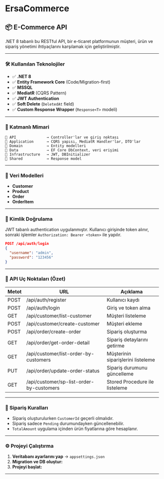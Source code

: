 # ErsaCommerce

## 📦 E-Commerce API

.NET 8 tabanlı bu RESTful API, bir e-ticaret platformunun müşteri, ürün ve sipariş yönetimi ihtiyaçlarını karşılamak için geliştirilmiştir.

---

### 🛠 Kullanılan Teknolojiler

* ✅ **.NET 8**
* ✅ **Entity Framework Core** (Code/Migration-first)
* ✅ **MSSQL**
* ✅ **MediatR** (CQRS Pattern)
* ✅ **JWT Authentication**
* ✅ **Soft Delete** (`DeletedAt` field)
* ✅ **Custom Response Wrapper** (`Response<T>` modeli)

---

### 📁 Katmanlı Mimari

```
📁 API              → Controller'lar ve giriş noktası
📁 Application      → CQRS yapısı, MediatR Handler'lar, DTO'lar
📁 Domain           → Entity modelleri
📁 Data             → EF Core DbContext, veri erişimi
📁 Infrastructure   → JWT, DBInitializer
📁 Shared           → Response model

```

---

### 🧹 Veri Modelleri

* **Customer**
* **Product**
* **Order**
* **OrderItem**

---

### 🔐 Kimlik Doğrulama

JWT tabanlı authentication uygulanmıştır.
Kullanıcı girişinde token alınır, sonraki işlemler `Authorization: Bearer <token>` ile yapılır.

```json
POST /api/auth/login
{
  "username": "admin",
  "password": "123456"
}
```

---

### 🚀 API Uç Noktaları (Özet)

| Metot | URL                                          | Açıklama                           |
| ----- | --------------------------                   | ---------------------------------- |
| POST  | /api/auth/register                           | Kullanıcı kaydı                    |
| POST  | /api/auth/login                              | Giriş ve token alma                |
| GET   | /api/customer/list-customer                  | Müşteri listeleme                  |
| POST  | /api/customer/create-customer                | Müşteri ekleme                     |
| POST  | /api/order/create-order                      | Sipariş oluşturma                  |
| GET   | /api/order/get-order-detail                  | Sipariş detaylarını getirme        |
| GET   | /api/customer/list-order-by-customers        | Müşterinin siparişlerini listeleme |
| PUT   | /api/order/update-order-status               | Sipariş durumunu güncelleme        |
| GET   | /api/customer/sp-list-order-by-customers     | Stored Procedure ile listeleme     |


---

### 📌 Sipariş Kuralları

* Sipariş oluşturulurken `CustomerId` geçerli olmalıdır.
* Sipariş sadece `Pending` durumundayken güncellenebilir.
* `TotalAmount` uygulama içinden ürün fiyatlarına göre hesaplanır.

---

### ⚙️ Projeyi Çalıştırma

1. **Veritabanı ayarlarını yap** → `appsettings.json`
2. **Migration ve DB oluştur:**
3. **Projeyi başlat:**

---
